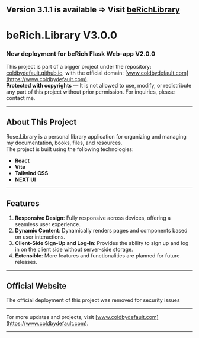 
**Version 3.1.1 is available** => Visit [beRichLibrary](https://github.com/ColdByDefault/beRichLibrary_Fullstack)
---
# beRich.Library V3.0.0
### New deployment for beRich Flask Web-app V2.0.0


This project is part of a bigger project under the repository: [coldbydefault.github.io](https://github.com/ColdByDefault/coldbydefault.github.io), with the official domain: [www.coldbydefault.com](https://www.coldbydefault.com).  
**Protected with copyrights** — It is not allowed to use, modify, or redistribute any part of this project without prior permission. For inquiries, please contact me.

---

## About This Project

Rose.Library is a personal library application for organizing and managing my documentation, books, files, and resources.  
The project is built using the following technologies:
- **React**
- **Vite**
- **Tailwind CSS**
- **NEXT UI**

---

## Features

1. **Responsive Design**: Fully responsive across devices, offering a seamless user experience.
2. **Dynamic Content**: Dynamically renders pages and components based on user interactions.
3. **Client-Side Sign-Up and Log-In**: Provides the ability to sign up and log in on the client side without server-side storage.
4. **Extensible**: More features and functionalities are planned for future releases.

---

## Official Website

The official deployment of this project was removed for security issues

---

For more updates and projects, visit [www.coldbydefault.com](https://www.coldbydefault.com).

---
